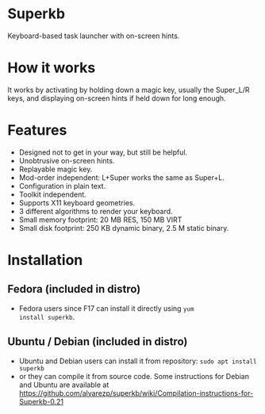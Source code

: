 Superkb
=======
Keyboard-based task launcher with on-screen hints.

How it works
============
It works by activating by holding down a magic key, usually the Super_L/R keys, and displaying on-screen hints if held down for long enough.

Features
========
 * Designed not to get in your way, but still be helpful.
 * Unobtrusive on-screen hints.
 * Replayable magic key.
 * Mod-order independent: L+Super works the same as Super+L.
 * Configuration in plain text.
 * Toolkit independent.
 * Supports X11 keyboard geometries.
 * 3 different algorithms to render your keyboard.
 * Small memory footprint: 20 MB RES, 150 MB VIRT
 * Small disk footprint: 250 KB dynamic binary, 2.5 M static binary.

Installation
============

Fedora (included in distro)
---------------------------
 * Fedora users since F17 can install it directly using <code>yum install superkb</code>.

Ubuntu / Debian (included in distro)
------------------------------------
 * Ubuntu and Debian users can install it from repository:
	`sudo apt install superkb`
 * or they can compile it from source code. Some instructions for Debian and Ubuntu are available at https://github.com/alvarezp/superkb/wiki/Compilation-instructions-for-Superkb-0.21

